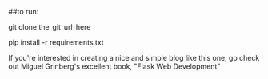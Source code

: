 ##to run:

git clone the_git_url_here

pip install -r requirements.txt


If you're interested in creating a nice and simple blog like this one, go check out Miguel Grinberg's excellent book, "Flask Web Development"
